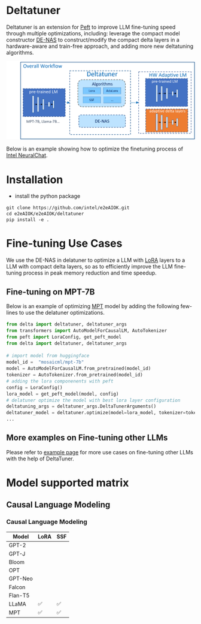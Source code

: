 Deltatuner
============
Deltatuner is an extension for [Peft](https://github.com/huggingface/peft) to improve LLM fine-tuning speed through multiple optimizations, including: leverage the compact model constructor [DE-NAS](https://github.com/intel/e2eAIOK/tree/main/e2eAIOK/DeNas) to construct/modify the compact delta layers in a hardware-aware and train-free approach, and adding more new deltatuning algorithms.

![Architecure](./doc/deltatuner.png)

Below is an example showing how to optimize the finetuning process of [Intel NeuralChat](https://github.com/intel/intel-extension-for-transformers/tree/main/workflows/chatbot/fine_tuning).

# Installation
- install the python package
```shell
git clone https://github.com/intel/e2eAIOK.git
cd e2eAIOK/e2eAIOK/deltatuner
pip install -e .
```


# Fine-tuning Use Cases

We use the DE-NAS in delatuner to optimize a LLM with [LoRA](https://arxiv.org/pdf/2106.09685.pdf) layers to a LLM with compact delta layers, so as to efficiently improve the LLM fine-tuning process in peak memory reduction and time speedup. 

## Fine-tuning on MPT-7B
Below is an example of optimizing [MPT](https://huggingface.co/mosaicml/mpt-7b) model by adding the following few-lines to use the delatuner optimizations. 

```python
from delta import deltatuner, deltatuner_args
from transformers import AutoModelForCausalLM, AutoTokenizer
from peft import LoraConfig, get_peft_model
from delta import deltatuner, deltatuner_args

# import model from huggingface
model_id =  "mosaicml/mpt-7b"
model = AutoModelForCausalLM.from_pretrained(model_id)
tokenizer = AutoTokenizer.from_pretrained(model_id)
# adding the lora componenents with peft
config = LoraConfig()
lora_model = get_peft_model(model, config) 
# delatuner optimize the model with best lora layer configuration
deltatuning_args = deltatuner_args.DeltaTunerArguments()
deltatuner_model = deltatuner.optimize(model=lora_model, tokenizer=tokenizer, deltatuning_args=deltatuning_args)
...
```

## More examples on Fine-tuning other LLMs

Please refer to [example page](https://github.com/intel-innersource/frameworks.bigdata.AIDK/tree/deltatuner/example) for more use cases on fine-tuning other LLMs with the help of DeltaTuner.

# Model supported matrix

## Causal Language Modeling
### Causal Language Modeling
| Model        | LoRA | SSF  |
|--------------| ---- | ---- |
| GPT-2        |  |  |
| GPT-J        |  |  |
| Bloom        |  |  |
| OPT          |  |  |
| GPT-Neo      |  |  |
| Falcon       |  |  |
| Flan-T5      |  |  |
| LLaMA        | ✅  | ✅  |
| MPT          | ✅  | ✅  |
